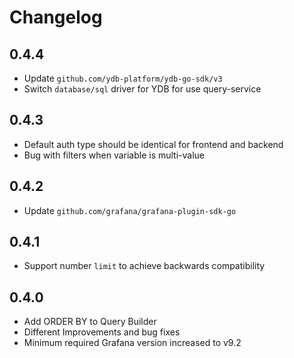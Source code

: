 # Changelog

## 0.4.4
- Update `github.com/ydb-platform/ydb-go-sdk/v3`
- Switch `database/sql` driver for YDB for use query-service

## 0.4.3
- Default auth type should be identical for frontend and backend
- Bug with filters when variable is multi-value

## 0.4.2
- Update `github.com/grafana/grafana-plugin-sdk-go`

## 0.4.1
- Support number `limit` to achieve backwards compatibility

## 0.4.0

- Add ORDER BY to Query Builder
- Different Improvements and bug fixes
- Minimum required Grafana version increased to v9.2

